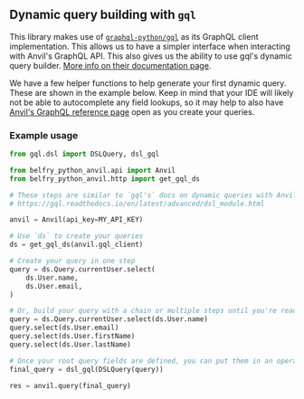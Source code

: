 ## Dynamic query building with `gql`

This library makes use of [`graphql-python/gql`](https://github.com/graphql-python/gql) as its GraphQL client
implementation. This allows us to have a simpler interface when interacting with Anvil's GraphQL API. This also gives us
the ability to use gql's dynamic query
builder. [More info on their documentation page](https://gql.readthedocs.io/en/latest/advanced/dsl_module.html).

We have a few helper functions to help generate your first dynamic query. These are shown in the example below.
Keep in mind that your IDE will likely not be able to autocomplete any field lookups, so it may help to also
have [Anvil's GraphQL reference page](https://www.useanvil.com/docs/api/graphql/reference/) open as you create your
queries.

### Example usage

```python
from gql.dsl import DSLQuery, dsl_gql

from belfry_python_anvil.api import Anvil
from belfry_python_anvil.http import get_gql_ds

# These steps are similar to `gql's` docs on dynamic queries with Anvil helper functions.
# https://gql.readthedocs.io/en/latest/advanced/dsl_module.html

anvil = Anvil(api_key=MY_API_KEY)

# Use `ds` to create your queries
ds = get_gql_ds(anvil.gql_client)

# Create your query in one step
query = ds.Query.currentUser.select(
    ds.User.name,
    ds.User.email,
)

# Or, build your query with a chain or multiple steps until you're ready to use it.
query = ds.Query.currentUser.select(ds.User.name)
query.select(ds.User.email)
query.select(ds.User.firstName)
query.select(ds.User.lastName)

# Once your root query fields are defined, you can put them in an operation using DSLQuery, DSLMutation or DSLSubscription:
final_query = dsl_gql(DSLQuery(query))

res = anvil.query(final_query)
```
